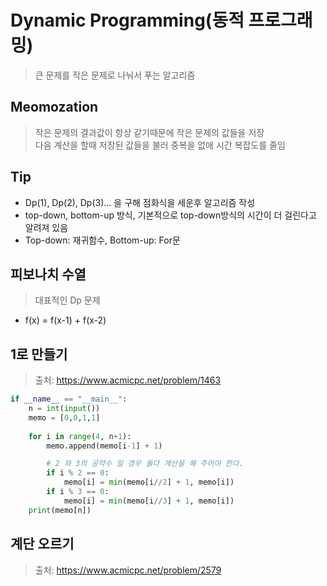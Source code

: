 # Dynamic Programming(동적 프로그래밍)
> 큰 문제를 작은 문제로 나눠서 푸는 알고리즘

## Meomozation
> 작은 문제의 결과값이 항상 같기때문에 작은 문제의 값들을 저장      
> 다음 계산을 할때 저장된 값들을 불러 중복을 없애 시간 복잡도를 줄임

## Tip
+ Dp(1), Dp(2), Dp(3)... 을 구해 점화식을 세운후 알고리즘 작성
+ top-down, bottom-up 방식, 기본적으로 top-down방식의 시간이 더 걸린다고 알려져 있음
+ Top-down: 재귀함수, Bottom-up: For문

## 피보나치 수열
> 대표적인 Dp 문제
+ f(x) = f(x-1) + f(x-2)

## 1로 만들기
> 출처: https://www.acmicpc.net/problem/1463

```python
if __name__ == "__main__":
    n = int(input())
    memo = [0,0,1,1]
    
    for i in range(4, n+1):
        memo.append(memo[i-1] + 1)

        # 2 와 3의 공약수 일 경우 둘다 계산을 해 주어야 한다.
        if i % 2 == 0:
            memo[i] = min(memo[i//2] + 1, memo[i])
        if i % 3 == 0:
            memo[i] = min(memo[i//3] + 1, memo[i])
    print(memo[n])
```

## 계단 오르기
> 출처: https://www.acmicpc.net/problem/2579

